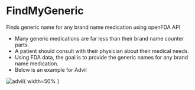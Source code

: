 # FindMyGeneric
Finds generic name for any brand name medication using openFDA API
* Many generic medications are far less than their brand name counter parts. 
* A patient should consult with their physician about their medical needs. 
* Using FDA data, the goal is to provide the generic names for any brand name medication. 
* Below is an example for Advil

![advil](https://user-images.githubusercontent.com/53100755/121836130-e4c6ce80-cca0-11eb-8a15-3e2f03b96d97.png){ width=50% }
